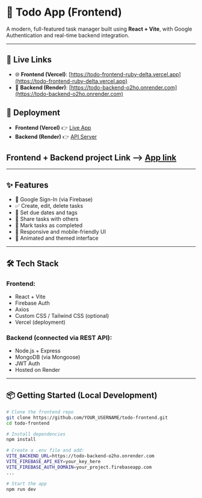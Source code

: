 # 📝 Todo App (Frontend)

A modern, full-featured task manager built using **React + Vite**, with Google Authentication and real-time backend integration.

---

## 🔗 Live Links

- 🌐 **Frontend (Vercel)**: [https://todo-frontend-ruby-delta.vercel.app](https://todo-frontend-ruby-delta.vercel.app)
- 🔧 **Backend (Render)**: [https://todo-backend-o2ho.onrender.com](https://todo-backend-o2ho.onrender.com)
  
## 🚀 Deployment

- **Frontend (Vercel)** 👉 [Live App](https://todo-frontend-ruby-delta.vercel.app)
- **Backend (Render)** 👉 [API Server](https://todo-backend-o2ho.onrender.com/)

## Frontend + Backend project Link  -->  [App link](https://todo-frontend-nyyjdpgbq-nivas-projects-03ed492c.vercel.app/)
---

## ✨ Features

- 🔐 Google Sign-In (via Firebase)
- ✅ Create, edit, delete tasks
- 📆 Set due dates and tags
- 👥 Share tasks with others
- 🎯 Mark tasks as completed
- 📱 Responsive and mobile-friendly UI
- 🌈 Animated and themed interface

---

## 🛠️ Tech Stack

### Frontend:
- React + Vite
- Firebase Auth
- Axios
- Custom CSS / Tailwind CSS (optional)
- Vercel (deployment)

### Backend (connected via REST API):
- Node.js + Express
- MongoDB (via Mongoose)
- JWT Auth
- Hosted on Render

---

## 📦 Getting Started (Local Development)

```bash
# Clone the frontend repo
git clone https://github.com/YOUR_USERNAME/todo-frontend.git
cd todo-frontend

# Install dependencies
npm install

# Create a .env file and add:
VITE_BACKEND_URL=https://todo-backend-o2ho.onrender.com
VITE_FIREBASE_API_KEY=your_key_here
VITE_FIREBASE_AUTH_DOMAIN=your_project.firebaseapp.com
...

# Start the app
npm run dev
